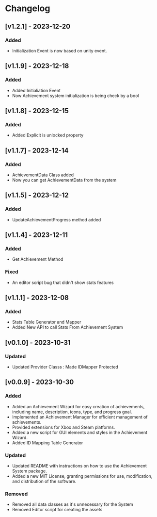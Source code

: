 # Changelog

## [v1.2.1] - 2023-12-20

### Added
- Initialization Event is now based on unity event.

## [v1.1.9] - 2023-12-18

### Added
- Added Initialiation Event
- Now Achievement system initialization is being check by a bool


## [v1.1.8] - 2023-12-15

### Added
- Added Explicit is unlocked property


## [v1.1.7] - 2023-12-14

### Added
- AchievementData Class added
- Now you can get AchievementData from the system


## [v1.1.5] - 2023-12-12

### Added
- UpdateAchievementProgress method added

## [v1.1.4] - 2023-12-11

### Added
- Get Achievement Method

### Fixed
- An editor script bug that didn't show stats features

## [v1.1.1] - 2023-12-08

### Added
- Stats Table Generator and Mapper
- Added New API to call Stats From Achievement System


## [v0.1.0] - 2023-10-31


### Updated
- Updated Provider Classs : Made IDMapper Protected


## [v0.0.9] - 2023-10-30

### Added
- Added an Achievement Wizard for easy creation of achievements, including name, description, icons, type, and progress goal.
- Implemented an Achievement Manager for efficient management of achievements.
- Provided extensions for Xbox and Steam platforms.
- Added a new script for GUI elements and styles in the Achievement Wizard.
- Added ID Mapping Table Generator

### Updated
- Updated README with instructions on how to use the Achievement System package.
- Added a new MIT License, granting permissions for use, modification, and distribution of the software.

### Removed
- Removed all data classes as it's unnecessary for the System
- Removed Editor script for creating the assets